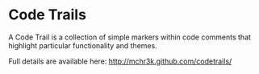 Code Trails
==========

A Code Trail is a collection of simple markers within code comments that highlight particular functionality and themes.

Full details are available here: http://mchr3k.github.com/codetrails/